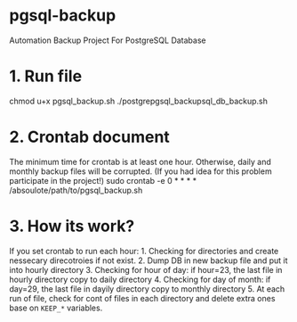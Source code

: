 # pgsql-backup
Automation Backup Project For PostgreSQL Database


#   1. Run file 
chmod u+x pgsql_backup.sh
./postgrepgsql_backupsql_db_backup.sh


#     2. Crontab document 
The minimum time for crontab is at least one hour. 
Otherwise, daily and monthly backup files will be corrupted. (If you had idea for this problem participate in the project!)
sudo crontab -e 
   0 * * * * /absoulote/path/to/pgsql_backup.sh
 
#     3. How its work?
If you set crontab to run each hour: 
     1. Checking for directories and create nessecary direcotroies if not exist.
     2. Dump DB in new backup file and put it into hourly directory 
     3. Checking for hour of day: if hour=23, the last file in hourly directory copy to daily directory
     4. Checking for day of month: if day=29, the last file in dayily directory copy to monthly directory 
     5. At each run of file, check for cont of files in each directory and delete extra ones base on `KEEP_*` variables.

